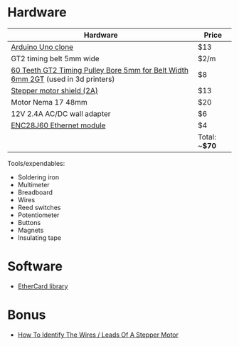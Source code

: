 # Hardware

| Hardware  | Price |
|---|---|
| [Arduino Uno clone](https://arduino-ua.com/)  | $13 |
| GT2 timing belt 5mm wide  | $2/m  |
| [60 Teeth GT2 Timing Pulley Bore 5mm for Belt Width 6mm 2GT](http://www.ebay.com/itm/-/221982116783?roken=cUgayN&soutkn=AhXjZf) (used in 3d printers)  | $8  |
| [Stepper motor shield (2A)](https://arduino-ua.com/prod279-Draiver_dvyh_motorov_2A)  | $13  |
| Motor Nema 17 48mm | $20 |
| 12V 2.4A AC/DC wall adapter | $6 |
| [ENC28J60 Ethernet module](https://arduino-ua.com/prod404-ENC28J60_Ethernet_modyl_mini) | $4 |
||Total: ~**$70**|

Tools/expendables:
* Soldering iron
* Multimeter
* Breadboard
* Wires
* Reed switches
* Potentiometer
* Buttons
* Magnets
* Insulating tape


# Software

* [EtherCard library](https://github.com/jcw/ethercard)


# Bonus

* [How To Identify The Wires / Leads Of A Stepper Motor](https://www.youtube.com/watch?v=fTtwWJZlGt4)
